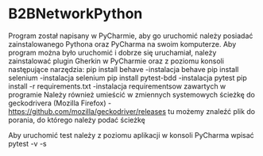 # B2BNetworkPython
Program został napisany w PyCharmie, aby go uruchomić należy posiadać zainstalowanego Pythona oraz PyCharma na swoim komputerze.
Aby program można było uruchomić i dobrze się uruchamiał, należy zainstalować plugin Gherkin w PyCharmie oraz z poziomu konsoli następujące narzędzia:
pip install behave                -instalacja behave
pip install selenium              -instalacja selenium
pip install pytest-bdd            -instalacja pytest
pip install -r requirements.txt   -instalacja requirementsow zawartych w programie
Należy również umieścić w zmiennych systemowych ścieżkę do geckodrivera (Mozilla Firefox) - https://github.com/mozilla/geckodriver/releases tu możemy znaleźć 
plik do porania, do którego należy podać ścieżkę

Aby uruchomić test należy z poziomu aplikacji w konsoli PyCharma wpisać pytest -v -s 
